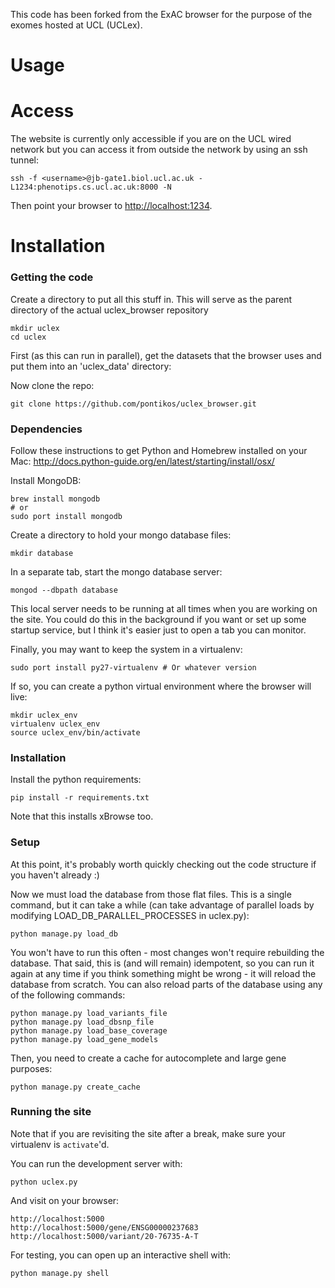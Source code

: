 This code has been forked from the ExAC browser for the purpose of the exomes hosted at UCL (UCLex).

Usage
=======

Access
======
The website is currently only accessible if you are on the UCL wired network but you can access it from outside the network by using an ssh tunnel:

```
ssh -f <username>@jb-gate1.biol.ucl.ac.uk -L1234:phenotips.cs.ucl.ac.uk:8000 -N
```

Then point your browser to [http://localhost:1234](http://localhost:1234).

Installation
=======

### Getting the code

Create a directory to put all this stuff in. This will serve as the parent directory of the actual uclex_browser repository 

    mkdir uclex
    cd uclex

First (as this can run in parallel), get the datasets that the browser uses and put them into an 'uclex_data' directory:


Now clone the repo: 

    git clone https://github.com/pontikos/uclex_browser.git

### Dependencies

Follow these instructions to get Python and Homebrew installed on your Mac:
http://docs.python-guide.org/en/latest/starting/install/osx/

Install MongoDB:

    brew install mongodb
    # or
    sudo port install mongodb

Create a directory to hold your mongo database files: 

    mkdir database

In a separate tab, start the mongo database server:

    mongod --dbpath database

This local server needs to be running at all times when you are working on the site.
You could do this in the background if you want or set up some startup service,
but I think it's easier just to open a tab you can monitor.

Finally, you may want to keep the system in a virtualenv:

    sudo port install py27-virtualenv # Or whatever version

If so, you can create a python virtual environment where the browser will live:

    mkdir uclex_env
    virtualenv uclex_env
    source uclex_env/bin/activate

### Installation

Install the python requirements:

    pip install -r requirements.txt

Note that this installs xBrowse too.

### Setup

At this point, it's probably worth quickly checking out the code structure if you haven't already :)

Now we must load the database from those flat files.
This is a single command, but it can take a while (can take advantage of parallel loads by modifying LOAD\_DB\_PARALLEL\_PROCESSES in uclex.py):

    python manage.py load_db

You won't have to run this often - most changes won't require rebuilding the database.
That said, this is (and will remain) idempotent,
so you can run it again at any time if you think something might be wrong - it will reload the database from scratch.
You can also reload parts of the database using any of the following commands:

    python manage.py load_variants_file
    python manage.py load_dbsnp_file
    python manage.py load_base_coverage
    python manage.py load_gene_models

Then, you need to create a cache for autocomplete and large gene purposes:

    python manage.py create_cache

### Running the site

Note that if you are revisiting the site after a break, make sure your virtualenv is `activate`'d.

You can run the development server with:

    python uclex.py

And visit on your browser:

    http://localhost:5000
    http://localhost:5000/gene/ENSG00000237683
    http://localhost:5000/variant/20-76735-A-T


For testing, you can open up an interactive shell with:

    python manage.py shell

